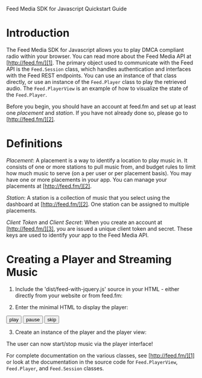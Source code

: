 Feed Media SDK for Javascript Quickstart Guide

Introduction
============

The Feed Media SDK for Javascript allows you to play DMCA compliant radio within your browser.
You can read more about the Feed Media API at [http://feed.fm/][1]. The primary object used
to communicate with the Feed API is the `Feed.Session` class, which handles authentication
and interfaces with the Feed REST endpoints. You can use an instance of that class directly,
or use an instance of the `Feed.Player` class to play the retrieved audio. The `Feed.PlayerView`
is an example of how to visualize the state of the `Feed.Player`.

Before you begin, you should have an account at feed.fm and set up at least one *placement*
and *station*. If you have not already done so, please go to [http://feed.fm/][2]. 

Definitions
===========

*Placement*: A placement is a way to identify a location to play music in. It consists of one or more stations to pull music from, and budget rules to limit how much music to serve (on a per user or per placement basis). You may have one or more placements in your app. You can manage your placements at [http://feed.fm/][2].

*Station*: A station is a collection of music that you select using the dashboard at [http://feed.fm/][2]. One station can be assigned to multiple placements.

*Client Token* and *Client Secret*: When you create an account at [http://feed.fm/][3], you are issued a unique client token and secret. These keys are used to identify your app to the Feed Media API.

Creating a Player and Streaming Music
=====================================

1) Include the 'dist/feed-with-jquery.js' source in your HTML - either directly from
your website or from feed.fm:

<script type='application/javascript' src='//feed.fm/js/feed-with-jquery.js'></script>

2) Enter the minimal HTML to display the player:

<div id="player-view">
  <div>
    <span class='position'></span> <span class='status'></span>
  </div>
  <button class="play-button">play</button>
  <button class="pause-button">pause</button>
  <button class="skip-button">skip</button>
</div>

3) Create an instance of the player and the player view:

<script>
  var player = new Feed.Player('your-token', 'your-secret');

  player.setPlacementId(your-placement-id);

  var playerView = new Feed.PlayerView(player, 'player-view');
</script>

The user can now start/stop music via the player interface!

For complete documentation on the various classes, see [http://feed.fm/][1]
or look at the documentation in the source code for `Feed.PlayerView`,
`Feed.Player`, and `Feed.Session` classes.

[1]: http://feed.fm/documentation
[2]: http://feed.fm/dashboard
[3]: http://feed.fm/
